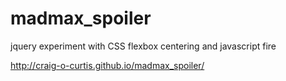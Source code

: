 # madmax_spoiler
jquery experiment with CSS flexbox centering and javascript fire

http://craig-o-curtis.github.io/madmax_spoiler/
